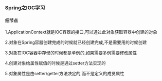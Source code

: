 ### Spring之IOC学习

#### 细节点

1.ApplicationContext就是IOC容器的接口,可以通过此对象获取容器中创建的对象

2.对象在Spring容器创建完成的时候就已经创建完成,不是需要用的时候创建

3.对象在IOC容器中存储的时候都是单例的,如果需要多例需要修改属性

4.创建对象给属性赋值的时候是通过setter方法实现的

5.对象属性是由setter/getter方法决定的,而不是定义的成员属性

